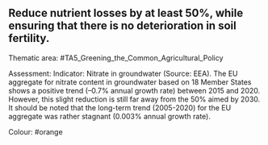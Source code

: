 ## Reduce nutrient losses by at least 50%, while ensuring that there is no deterioration in soil fertility.

Thematic area: #TA5_Greening_the_Common_Agricultural_Policy

Assessment: Indicator: Nitrate in groundwater (Source: EEA).
The EU aggregate for nitrate content in groundwater based on 18 Member States shows a positive trend (–0.7% annual growth rate) between 2015 and 2020. However, this slight reduction is still far away from the 50% aimed by 2030. It should be noted that the long-term trend (2005-2020) for the EU aggregate was rather stagnant (0.003% annual growth rate).

Colour: #orange